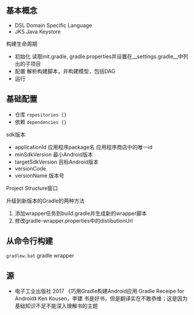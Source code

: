 ## 基本概念

- DSL Domain Specific Language
- JKS Java Keystore 

构建生命周期
- 初始化 读取init.gradle, gradle.properties并设置在\__settings.gradle__中列出的子项目
- 配置 解析构建脚本，并构建模型，包括DAG
- 运行

## 基础配置

- 仓库 `repositories {}`
- 依赖 `dependencies {}`

sdk版本

- applicationId 应用程序package名 应用程序商店中的唯一id
- minSdkVersion 最小Android版本
- targetSdkVersion 目标Android版本
- versionCode 
- versionName 版本号

Project Structure窗口

升级到新版本的Gradle的两种方法
1. 添加wrapper任务到build.gradle并生成新的wrapper脚本
2. 修改gradle-wrapper.properties中的distibutionUrl

## 从命令行构建

`gradlew.bat` gradle wrapper

## 源

- 电子工业出版社 2017 《巧用Gradle构建Android应用 Gradle Receipe for Android》 Ken Kousen，李建 书是好书，但是翻译实在不敢恭维；这是因为基础知识不足不能深入理解书的主题
